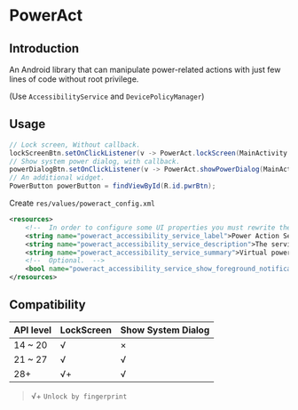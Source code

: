 # PowerAct

## Introduction

An Android library that can manipulate power-related actions with just few lines of code without root privilege.

(Use `AccessibilityService` and `DevicePolicyManager`)

## Usage

```java
// Lock screen, Without callback.
lockScreenBtn.setOnClickListener(v -> PowerAct.lockScreen(MainActivity.this));
// Show system power dialog, with callback.
powerDialogBtn.setOnClickListener(v -> PowerAct.showPowerDialog(MainActivity.this, callback));
// An additional widget.
PowerButton powerButton = findViewById(R.id.pwrBtn);
```

Create `res/values/poweract_config.xml`

```xml
<resources>
    <!--  In order to configure some UI properties you must rewrite the res of the library.  -->
    <string name="poweract_accessibility_service_label">Power Action Service</string>
    <string name="poweract_accessibility_service_description">The service is used to perform some power action without reaching the actual power button on the side of the phone. It will never collect any user data.</string>
    <string name="poweract_accessibility_service_summary">Virtual power key accessibility service.</string>
    <!--  Optional.  -->
    <bool name="poweract_accessibility_service_show_foreground_notification">true</bool>
</resources>
```

## Compatibility

API level|LockScreen|Show System Dialog
-|-|-
14 ~ 20 |√|×
21 ~ 27 |√|√
28+|√+|√

> √+ `Unlock by fingerprint`